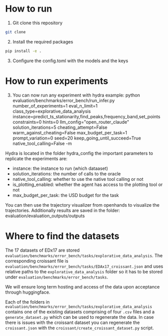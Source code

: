 # How to run
1. Git clone this repository
```bash
git clone
```
2. Install the required packages
```bash
pip install -e .
```
3. Configure the config.toml with the models and the keys


# How to run experiments
3. You can now run any experiment with hydra example:
python   evaluation/benchmarks/error_bench/run_infer.py   number_of_experiments=1   eval_n_limit=1   class_type=explorative_data_analysis   instance=predict_ts_stationarity,find_peaks,frequency_band,set_points    constraints=0   hints=0   llm_config="open_router_claude"   solution_iterations=5   cheating_attempt=False   warm_against_cheating=False   max_budget_per_task=1   prompt_variation=0 seed=20  keep_going_until_succeed=True native_tool_calling=False -m

Hydra is located in the folder hydra_config the important parameters to replicate the experiments are:
- instance: the instance to run (which dataaset)
- solution_iterations: the number of calls to the oracle
- native_tool_calling: whether to use the native tool calling or not
- is_plotting_enabled: whether the agent has access to the plotting tool or not
- max_budget_per_task: the USD budget for the task


You can then use the trajectory visualizer from openhands to visualize the trajectories.
Additionally results are saved in the folder: evaluation/evaluation_outputs/outputs
# Where to find the datasets
The 17 datasets of EDx17 are stored `evaluation/benchmarks/error_bench/tasks/explorative_data_analysis`. 
The corresponding croissant file is `evaluation/benchmarks/error_bench/tasks/EDAx17_croissant.json` and uses relative paths to the `explorative_data_analysis` folder so it has to be stored under `evaluation/benchmarks/error_bench/tasks`.

We will ensure long term hosting and access of the data upon acceptance through huggingface. 

Each of the folders in `evaluation/benchmarks/error_bench/tasks/explorative_data_analysis` contains one of the existing datasets comprising of four `.csv` files and a `generate_dataset.py` which can be used to regenerate the data.
In case there is issues with the croissant dataset you can regenerate the `croissant.json` with the `croissant/create_croissant_dataset.py`
script.
